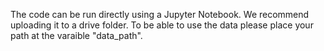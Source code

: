 The code can be run directly using a Jupyter Notebook.
We recommend uploading it to a drive folder. 
To be able to use the data please place your path at the varaible "data_path".